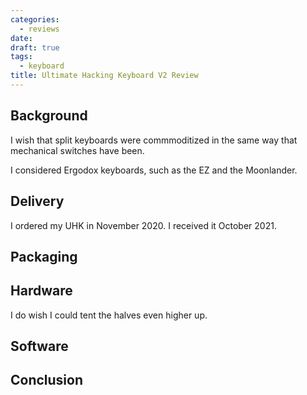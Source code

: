 ```yaml
---
categories:
  - reviews
date:
draft: true
tags:
  - keyboard
title: Ultimate Hacking Keyboard V2 Review
---
```


## Background

I wish that split keyboards were commmoditized in the same way that mechanical
switches have been.

I considered Ergodox keyboards, such as the EZ and the Moonlander.

## Delivery

I ordered my UHK in November 2020. I received it October 2021.

## Packaging

## Hardware

I do wish I could tent the halves even higher up.

## Software

## Conclusion
